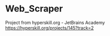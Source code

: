 # Web_Scraper
Project from hyperskill.org - JetBrains Academy https://hyperskill.org/projects/145?track=2
